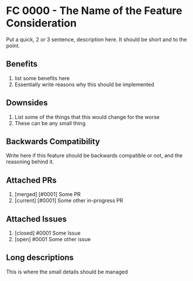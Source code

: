 # FC 0000 - The Name of the Feature Consideration

Put a quick, 2 or 3 sentence, description here. It should be short and to the
point.

## Benefits
1. list some benefits here
1. Essentially write reasons why this should be implemented

## Downsides
1. List some of the things that this would change for the worse
1. These can be any small thing

## Backwards Compatibility
Write here if this feature should be backwards compatible or not, and the
reasoning behind it.

## Attached PRs
1. \[merged\] \[#0001\] Some PR
1. \[current\] \[#0001\] Some other in-progress PR

## Attached Issues
1. [closed] #0001 Some Issue
1. [open] #0001 Some other issue

## Long descriptions
This is where the small details should be managed